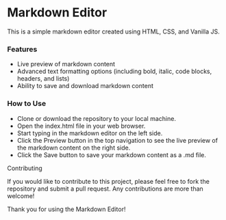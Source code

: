 # Markdown Editor

This is a simple markdown editor created using HTML, CSS, and Vanilla JS.

### Features

- Live preview of markdown content
- Advanced text formatting options (including bold, italic, code blocks, headers, and lists)
- Ability to save and download markdown content

### How to Use

- Clone or download the repository to your local machine.
- Open the index.html file in your web browser.
- Start typing in the markdown editor on the left side.
- Click the Preview button in the top navigation to see the live preview of the markdown content on the right side.
- Click the Save button to save your markdown content as a .md file.

Contributing

If you would like to contribute to this project, please feel free to fork the repository and submit a pull request. Any contributions are more than welcome!

Thank you for using the Markdown Editor!
